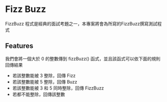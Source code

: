 # Fizz Buzz
FizzBuzz 程式是經典的面試考題之一，本專案將會為所寫的FizzBuzz撰寫測試程式 

## Features
我們會將一個大於 0 的整數傳到 fizzBuzz() 函式，並且該函式可以依下面的規則回傳結果
- 若該整數能被 3 整除，回傳 Fizz
- 若該整數能被 5 整除，回傳 Buzz
- 若該整數能被 3 和 5 同時整除，回傳 FizzBuzz
- 若都不能整除，回傳該整數

